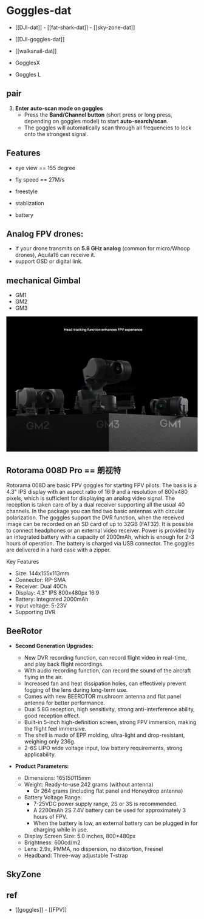 
# Goggles-dat


- [[DJI-dat]] - [[fat-shark-dat]] - [[sky-zone-dat]]

- [[DJI-goggles-dat]]

- [[walksnail-dat]]

- GogglesX 
- Goggles L

## pair 

3. **Enter auto-scan mode on goggles**  
   - Press the **Band/Channel button** (short press or long press, depending on goggles model) to start **auto-search/scan**.  
   - The goggles will automatically scan through all frequencies to lock onto the strongest signal.  


## Features 

- eye view == 155 degree 

- fly speed == 27M/s

- freestyle 

- stablization 

- battery 


## Analog FPV drones:

- If your drone transmits on **5.8 GHz analog** (common for micro/Whoop drones), Aquila16 can receive it.
- support OSD or digital link.




## mechanical Gimbal 

- GM1 
- GM2 
- GM3 

![](2025-09-04-15-39-13.png)








## Rotorama 008D Pro == 朗视特


Rotorama 008D are basic FPV goggles for starting FPV pilots. The basis is a 4.3" IPS display with an aspect ratio of 16:9 and a resolution of 800x480 pixels, which is sufficient for displaying an analog video signal. The reception is taken care of by a dual receiver supporting all the usual 40 channels. In the package you can find two basic antennas with circular polarization. The goggles support the DVR function, when the received image can be recorded on an SD card of up to 32GB (FAT32). It is possible to connect headphones or an external video receiver.  Power is provided by an integrated battery with a capacity of 2000mAh, which is enough for 2-3 hours of operation. The battery is charged via USB connector. The goggles are delivered in a hard case with a zipper.

Key Features
- Size: 144x155x113mm
- Connector: RP-SMA
- Receiver: Dual 40Ch
- Display: 4.3" IPS 800x480px 16:9
- Battery: Integrated 2000mAh
- Input voltage: 5-23V
- Supporting DVR


## BeeRotor

-   **Second Generation Upgrades:**
    -   New DVR recording function, can record flight video in real-time, and play back flight recordings.
    -   With audio recording function, can record the sound of the aircraft flying in the air.
    -   Increased fan and heat dissipation holes, can effectively prevent fogging of the lens during long-term use.
    -   Comes with new BEEROTOR mushroom antenna and flat panel antenna for better performance.
    -   Dual 5.8G reception, high sensitivity, strong anti-interference ability, good reception effect.
    -   Built-in 5-inch high-definition screen, strong FPV immersion, making the flight feel immersive.
    -   The shell is made of EPP molding, ultra-light and drop-resistant, weighing only 236g.
    -   2-6S LIPO wide voltage input, low battery requirements, strong applicability.

-   **Product Parameters:**
    -   Dimensions: 165*150*115mm
    -   Weight: Ready-to-use 242 grams (without antenna)
        -   Or 264 grams (including flat panel and Honeydrop antenna)
    -   Battery Voltage Range:
        -   7-25VDC power supply range, 2S or 3S is recommended.
        -   A 2200mAh 2S 7.4V battery can be used for approximately 3 hours of FPV.
        -   When the battery is low, an external battery can be plugged in for charging while in use.
    -   Display Screen Size: 5.0 inches, 800*480px
    -   Brightness: 600cd/m2
    -   Lens: 2.9x, PMMA, no dispersion, no distortion, Fresnel
    -   Headband: Three-way adjustable T-strap

## SkyZone 


## ref 

- [[goggles]] - [[FPV]]